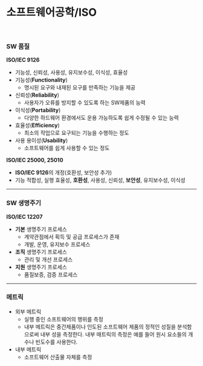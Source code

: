 # 소프트웨어공학/ISO

<br>

### SW 품질

**ISO/IEC 9126**

* 기능성, 신뢰성, 사용성, 유지보수성, 이식성, 효율성
* 기능성(**Functionality**)
  * 명시된 요구와 내재된 요구를 만족하는 기능을 제공
* 신뢰성(**Reliability**)
  * 사용자가 오류를 방지할 수 있도록 하는 SW제품의 능력
* 이식성(**Portability**)
  * 다양한 하드웨어 환경에서도 운용 가능하도록 쉽게 수정될 수 있는 능력
* 효율성(**Efficiency**)
  * 최소의 작업으로 요구되는 기능을 수행하는 정도
* 사용 용이성(**Usability**)
  * 소프트웨어를 쉽게 사용할 수 있는 정도

**ISO/IEC 25000, 25010**

* **ISO/IEC 9126**의 개정(호환성, 보안성 추가)
* 기능 적합성, 실행 효율성, **호환성**, 사용성, 신뢰성, **보안성**, 유지보수성, 이식성

---

### SW 생명주기

**ISO/IEC 12207**

* **기본** 생명주기 프로세스
  * 계약관점에서 획득 및 공급 프로세스가 존재
  * 개발, 운영, 유지보수 프로세스
* **조직** 생명주기 프로세스
  * 관리 및 개선 프로세스
* **지원** 생명주기 프로세스
  * 품질보증, 검증 프로세스

---

### 메트릭

* 외부 메트릭
  * 실행 중인 소프트웨어의 행위를 측정
  * 내부 메트릭은 중간제품이나 인도된 소프트웨어 제품의 정적인 성질을 분석함으로써 내부 성을 측정한다. 내부 매트릭의 측정은 예를 들어 원시 요소들의 개수나 빈도수를 사용한다.
* 내부 메트릭
  * 소프트웨어 산출물 자체를 측정



